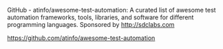 

GitHub - atinfo/awesome-test-automation: A curated list of awesome test automation frameworks, tools, libraries, and software for different programming languages. Sponsored by http://sdclabs.com 

https://github.com/atinfo/awesome-test-automation